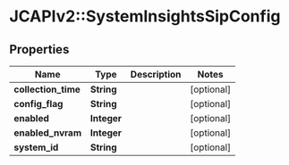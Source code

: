 # JCAPIv2::SystemInsightsSipConfig

## Properties
Name | Type | Description | Notes
------------ | ------------- | ------------- | -------------
**collection_time** | **String** |  | [optional] 
**config_flag** | **String** |  | [optional] 
**enabled** | **Integer** |  | [optional] 
**enabled_nvram** | **Integer** |  | [optional] 
**system_id** | **String** |  | [optional] 

